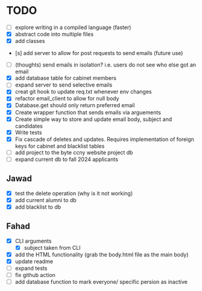 # TODO
- [ ] explore writing in a compiled language (faster)
- [x] abstract code into multiple files
- [x] add classes
- [s] add server to allow for post requests to send emails (future use)
- [ ] (thoughts) send emails in isolation? i.e. users do not see who else got an email
- [x] add database table for cabinet members 
- [ ] expand server to send selective emails
- [x] creat git hook to update req.txt whenever env changes
- [x] refactor email_client to allow for null body 
- [x] Database.get should only return preferred email
- [x] Create wrapper function that sends emails via arguements
- [x] Create simple way to store and update email body, subject and candidates 
- [x] Write tests
- [x] Fix cascade of deletes and updates. Requires implementation of foreign keys for cabinet and blacklist tables
- [ ] add project to the byte ccny website project db
- [ ] expand current db to fall 2024 applicants

## Jawad
- [x] test the delete operation (why is it not working)
- [x] add current alumni to db
- [x] add blacklist to db 

## Fahad
- [x] CLI arguments
    - [x] subject taken from CLI 
- [x] add the HTML functionality (grab the body.html file as the main body)
- [x] update readme
- [ ] expand tests
- [ ] fix github action
- [ ] add database function to mark everyone/ specific persion as inactive
